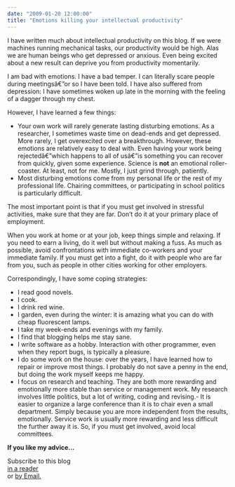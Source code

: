 ```yaml
---
date: "2009-01-20 12:00:00"
title: "Emotions killing your intellectual productivity"
---
```




I have written much about intellectual productivity on this blog. If we were machines running mechanical tasks, our productivity would be high. Alas we are human beings who get depressed or anxious. Even being excited about a new result can deprive you from productivity momentarily.

I am bad with emotions. I have a bad temper. I can literally scare people during meetingsâ€”or so I have been told. I have also suffered from depression: I have sometimes woken up late in the morning with the feeling of a dagger through my chest.

However, I have learned a few things:

- Your own work will rarely generate lasting disturbing emotions. As a researcher, I sometimes waste time on dead-ends and get depressed. More rarely, I get overexcited over a breakthrough. However, these emotions are relatively easy to deal with. Even having your work being rejectedâ€”which happens to all of usâ€”is something you can recover from quickly, given some experience. Science is __not__ an emotional roller-coaster. At least, not for me. Mostly, I just grind through, patiently.
- Most disturbing emotions come from my personal life or the rest of my professional life. Chairing committees, or participating in school politics is particularly difficult.


The most important point is that if you must get involved in stressful activities, make sure that they are far. Don&rsquo;t do it at your primary place of employment.

When you work at home or at your job, keep things simple and relaxing. If you need to earn a living, do it well but without making a fuss. As much as possible, avoid confrontations with immediate co-workers and your immediate family. If you must get into a fight, do it with people who are far from you, such as people in other cities working for other employers.

Correspondingly, I have some coping strategies:

- I read good novels.
- I cook.
- I drink red wine.
- I garden, even during the winter: it is amazing what you can do with cheap fluorescent lamps.
- I take my week-ends and evenings with my family.
- I find that blogging helps me stay sane.
- I write software as a hobby. Interaction with other programmer, even when they report bugs, is typically a pleasure.
- I do some work on the house: over the years, I have learned how to repair or improve most things. I probably do not save a penny in the end, but doing the work myself keeps me happy.
- I focus on research and teaching. They are both more rewarding and emotionally more stable than service or management work. My research involves little politics, but a lot of writing, coding and revising.- It is easier to organize a large conference than it is to chair even a small department. Simply because you are more independent from the results, emotionally. Service work is usually more rewarding and less difficult the further away it is. So, if you must get involved, avoid local committees.


__If you like my advice&hellip;__

Subscribe to this blog <a title="Subscribe to my feed" type="application/rss+xml" href="https://lemire.me/blog/feed/" rel="alternate"></a><br/>
<a title="Subscribe to my feed" type="application/rss+xml" href="https://lemire.me/blog/feed/" rel="alternate">in a reader</a><br/>
or [by Email.](http://www.feedburner.com/fb/a/emailverifySubmit?feedId=1396075&amp;loc=en_US)

